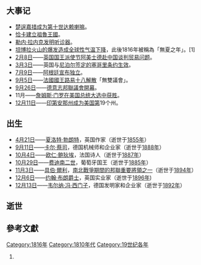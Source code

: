 ## 大事记

  - [楚逞嘉措成为第十世](https://zh.wikipedia.org/wiki/楚逞嘉措 "wikilink")[达赖喇嘛](../Page/达赖喇嘛.md "wikilink")。
  - [恰卡建立](../Page/恰卡.md "wikilink")[祖魯王國](https://zh.wikipedia.org/wiki/祖魯 "wikilink")。
  - [勒内·拉内克发明](https://zh.wikipedia.org/wiki/勒内·拉内克 "wikilink")[听诊器](https://zh.wikipedia.org/wiki/听诊器 "wikilink")。
  - [坦博拉火山的爆发造成全球性气温下降](../Page/坦博拉火山.md "wikilink")，此後1816年被稱為「無夏之年」。\[1\]
  - [2月8日](../Page/2月8日.md "wikilink")——[英国国王派使节](https://zh.wikipedia.org/wiki/英国 "wikilink")[阿美士德赴](https://zh.wikipedia.org/wiki/阿美士德 "wikilink")[中国谈判贸易问题](https://zh.wikipedia.org/wiki/中国 "wikilink")。
  - [3月3日](../Page/3月3日.md "wikilink")——英国与[尼泊尔签定的](../Page/尼泊尔.md "wikilink")[塞哥里条约生效](https://zh.wikipedia.org/wiki/塞哥里条约 "wikilink")。
  - [7月9日](https://zh.wikipedia.org/wiki/7月9日 "wikilink")——[阿根廷宣布独立](../Page/阿根廷.md "wikilink")。
  - [9月5日](../Page/9月5日.md "wikilink")——[法國國王](https://zh.wikipedia.org/wiki/法國國王 "wikilink")[路易十八解散](../Page/路易十八.md "wikilink")「無雙議會」。
  - [9月26日](../Page/9月26日.md "wikilink")——[德意志邦聯議會開幕](../Page/德意志邦聯.md "wikilink")。
  - 11月——[詹姆斯·门罗在](../Page/詹姆斯·门罗.md "wikilink")[美国总统大选中获胜](../Page/美国总统.md "wikilink")。
  - [12月11日](../Page/12月11日.md "wikilink")——[印第安那州成为](../Page/印第安纳州.md "wikilink")[美国第](https://zh.wikipedia.org/wiki/美國 "wikilink")19个州。

## 出生

  - [4月21日](../Page/4月21日.md "wikilink")——[夏洛特·勃朗特](https://zh.wikipedia.org/wiki/夏洛特·勃朗特 "wikilink")，英国作家（逝世于[1855年](../Page/1855年.md "wikilink")）
  - [9月11日](../Page/9月11日.md "wikilink")——[卡尔·蔡司](https://zh.wikipedia.org/wiki/卡尔·蔡司 "wikilink")，德国机械师和企业家（逝世于[1888年](../Page/1888年.md "wikilink")）
  - [10月4日](../Page/10月4日.md "wikilink")——[欧仁·鲍狄埃](../Page/欧仁·鲍狄埃.md "wikilink")，法国诗人（逝世于[1887年](../Page/1887年.md "wikilink")）
  - [10月29日](../Page/10月29日.md "wikilink")——[费迪南二世](https://zh.wikipedia.org/wiki/斐迪南二世 "wikilink")，葡萄牙国王（逝世于[1885年](../Page/1885年.md "wikilink")）
  - [11月3日](../Page/11月3日.md "wikilink")——[具伯·爾利](https://zh.wikipedia.org/wiki/具伯·爾利 "wikilink")，[南北戰爭期間的](../Page/南北战争.md "wikilink")[邦聯重要將領之一](https://zh.wikipedia.org/wiki/邦聯 "wikilink")（逝世于[1894年](../Page/1894年.md "wikilink")）
  - [12月6日](../Page/12月6日.md "wikilink")——[约翰·布朗爵士](https://zh.wikipedia.org/wiki/约翰·布朗 "wikilink")，英国实业家（逝世于[1896年](../Page/1896年.md "wikilink"))
  - [12月13日](../Page/12月13日.md "wikilink")——[韦尔纳·冯·西门子](https://zh.wikipedia.org/wiki/韦尔纳·冯·西门子 "wikilink")，德国发明家和企业家（逝世于[1892年](../Page/1892年.md "wikilink")）

## 逝世

## 參考文獻

[Category:1816年](https://zh.wikipedia.org/wiki/Category:1816年 "wikilink")
[Category:1810年代](https://zh.wikipedia.org/wiki/Category:1810年代 "wikilink")
[Category:19世纪各年](https://zh.wikipedia.org/wiki/Category:19世纪各年 "wikilink")

1.